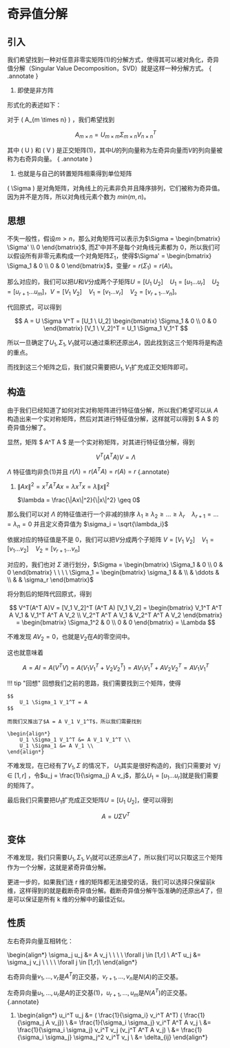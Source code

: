 # 奇异值分解

## 引入

我们希望找到一种对任意非零实矩阵(1)的分解方式，使得其可以被对角化，奇异值分解（Singular Value Decomposition，SVD）就是这样一种分解方式。
{ .annotate }

1.  即使是非方阵

形式化的表述如下：

对于 \( A_{m \times n} \) ，我们希望找到

$$
    A_{m \times n} = U_{m \times m} \Sigma_{m \times n} V_{n \times n}^T
$$

其中 \( U \) 和 \( V \) 是正交矩阵(1)，其中$U$的列向量称为左奇异向量而$V$的列向量被称为右奇异向量。
{ .annotate }

1.  也就是与自己的转置矩阵相乘得到单位矩阵

\( \Sigma \) 是对角矩阵，对角线上的元素非负并且降序排列，它们被称为奇异值。因为并不是方阵，所以对角线元素个数为 $min(m,n)$。

## 思想

不失一般性，假设$m>n$，那么对角矩阵可以表示为$\Sigma = \begin{bmatrix} \Sigma' \\ 0 \end{bmatrix}$, 而$\Sigma'$中并不是每个对角线元素都为 0，所以我们可以假设所有非零元素构成一个对角矩阵$\Sigma_1$，使得$\Sigma' = \begin{bmatrix} \Sigma_1 & 0 \\ 0 & 0 \end{bmatrix}$，变量$r = r(\Sigma_1) = r(A)$。

那么对应的，我们可以把$U$和$V$分成两个子矩阵$U = [U_1 \ U_2] \ \ \ \ U_1 = [ u_1 \dots u_r] \ \ \ \ U_2 = [u_{r+1} \dots u_m]$，$V = [V_1 \ V_2] \ \ \ \ V_1 = [ v_1 \dots v_r] \ \ \ \ V_2 = [v_{r+1} \dots v_n]$。

代回原式，可以得到

$$
    A = U \Sigma V^T = [U_1 \ U_2] \begin{bmatrix} \Sigma_1 & 0 \\ 0 & 0 \end{bmatrix} [V_1 \ V_2]^T = U_1 \Sigma_1 V_1^T
$$

所以一旦确定了$U_1, \Sigma_1, V_1$就可以通过乘积还原出$A$，因此找到这三个矩阵将是构造的重点。

而找到这三个矩阵之后，我们就只需要把$U_1,V_1$扩充成正交矩阵即可。

## 构造

由于我们已经知道了如何对实对称矩阵进行特征值分解，所以我们希望可以从 $A$ 构造出来一个实对称矩阵，然后对其进行特征值分解，这样就可以得到 $ A $ 的奇异值分解了。

显然，矩阵 $ A^T A $ 是一个实对称矩阵，对其进行特征值分解，得到

$$
    V^T (A^T A) V = \Lambda
$$

$\Lambda$ 特征值均非负(1)并且 $r(\Lambda) = r(A^T A) = r(A) = r$
{.annotate}

1.  $\|Ax\|^2 = x^T A^T A x = \lambda x^T x = \lambda \|x\|^2$

    $\lambda = \frac{\|Ax\|^2}{\|x\|^2} \geq 0$

那么我们可以对 $\Lambda$ 的特征值进行一个非减的排序 $\lambda_1 \geq \lambda_2 \geq \dots \geq \lambda_r \ \ \ \ \lambda_{r+1} = \dots = \lambda_n = 0$  并且定义奇异值为 $\sigma_i = \sqrt{\lambda_i}$

依据对应的特征值是不是 0，我们可以把$V$分成两个子矩阵 $V = [V_1 \ V_2] \ \ \ \ V_1 = [ v_1 \dots v_2] \ \ \ \ V_2 = [v_{r+1} \dots v_n]$

对应的，我们也对 $\Sigma$ 进行划分，$\Sigma = \begin{bmatrix} \Sigma_1 & 0 \\ 0 & 0 \end{bmatrix} \ \ \ \ \Sigma_1 = \begin{bmatrix} \sigma_1 & & \\ & \ddots & \\ & & \sigma_r \end{bmatrix}$

将分割后的矩阵代回原式，得到

$$
    V^T(A^T A)V = [V_1 V_2]^T (A^T A) [V_1 V_2] = \begin{bmatrix} V_1^T A^T A V_1 & V_1^T A^T A V_2 \\ V_2^T A^T A V_1 & V_2^T A^T A V_2 \end{bmatrix} = \begin{bmatrix} \Sigma_1^2 & 0 \\ 0 & 0 \end{bmatrix} = \Lambda
$$

不难发现 $AV_2 = 0$，也就是$V_2$在$A$的零空间中。

这也就意味着

$$
    A = A I = A(V^T V) = A (V_1 V_1^T + V_2 V_2^T) = A V_1 V_1^T + A V_2 V_2^T = A V_1 V_1^T
$$

!!! tip "回想"
    回想我们之前的思路，我们需要找到三个矩阵，使得

    $$
        U_1 \Sigma_1 V_1^T = A
    $$

    而我们又推出了$A = A V_1 V_1^T$，所以我们需要找到

    \begin{align*}
        U_1 \Sigma_1 V_1^T &= A V_1 V_1^T \\
        U_1 \Sigma_1 &= A V_1 \\
    \end{align*}

不难发现，在已经有了$V_1, \Sigma$ 的情况下， $U_1$其实是很好构造的，我们只需要对 $\forall j \in [1,r]$ ，令$u_j = \frac{1}{\sigma_j} A v_j$，那么$U_1 = [u_1 \dots u_r]$就是我们需要的矩阵了。

最后我们只需要把$U_1$扩充成正交矩阵$U = [U_1 \ U_2]$，便可以得到

$$
    A = U \Sigma V^T
$$

## 变体

不难发现，我们只需要$U_1, \Sigma_1, V_1$就可以还原出$A$了，所以我们可以只取这三个矩阵作为一个分解，这就是紧奇异值分解。

更进一步的，如果我们连 r 维的矩阵都无法接受的话，我们可以选择只保留前$k$维，这样得到的就是截断奇异值分解。截断奇异值分解午饭准确的还原出$A$了，但是可以保证是所有 k 维的分解中的最佳近似。

## 性质

左右奇异向量互相转化：

\begin{align*}
    \sigma_j u_j &= A v_j  \ \ \ \ \forall j \in [1,r] \\
    A^T u_j &= \sigma_j v_j \ \ \ \ \forall j \in [1,r]\\
\end{align*}

右奇异向量$v_1, \dots, v_r$是$A^T$的正交基，$v_{r+1}, \dots, v_n$是$N(A)$的正交基。

左奇异向量$u_1, \dots, u_r$是$A$的正交基(1)，$u_{r+1}, \dots, u_m$是$N(A^T)$的正交基。
{.annotate}

1.  \begin{align*}
        u_i^T u_j  &= ( \frac{1}{\sigma_i} v_i^T A^T) ( \frac{1}{\sigma_j A v_j}) \\
                    &= \frac{1}{\sigma_i \sigma_j} v_i^T A^T A v_j \\
                    &= \frac{1}{\sigma_i \sigma_j} v_i^T v_j (v_j^T A^T A v_j) \\
                    &= \frac{1}{\sigma_i \sigma_j} \sigma_j^2 v_i^T v_j \\
                    &= \delta_{ij}
    \end{align*}




